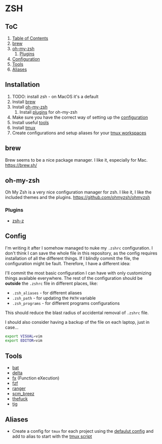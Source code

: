 # ZSH

## ToC

1. [Table of Contents](#toc)
1. [brew](#brew)
1. [oh-my-zsh](#oh-my-zsh)
    1. [Plugins](#plugins)
1. [Configuration](#config)
1. [Tools](#tools)
1. [Aliases](#aliases)

## Installation

1. TODO: install zsh - on MacOS it's a default
1. Install [brew](#brew)
1. Install [oh-my-zsh](#oh-my-zsh)
    1. Install [plugins](#plugins) for oh-my-zsh
1. Make sure you have the correct way of setting up the [configuration](#config)
1. Install useful [tools](#tools)
1. Install [tmux](/tmux/README.md)
1. Create configurations and setup aliases for your [tmux workspaces](#aliases)

## brew

Brew seems to be a nice package manager. I like it, especially for Mac. <https://brew.sh/>

## oh-my-zsh

Oh My Zsh is a very nice configuration manager for zsh. I like it, I like the included themes and the plugins. <https://github.com/ohmyzsh/ohmyzsh>

### Plugins

* [zsh-z](https://github.com/agkozak/zsh-z)

## Config

I'm writing it after I somehow managed to nuke my `.zshrc` configuration. I don't think I can save the whole file in this repository, as the config requires installation of all the different things. If I blindly commit the file, the configuration might be fault. Therefore, I have a different idea:

I'll commit the most basic configuration I can have with only customizing things available everywhere. The rest of the configuration should be **outside** the `.zshrc` file in different places, like:

* `.zsh_aliases` - for different aliases
* `.zsh_path` - for updating the `PATH` variable
* `.zsh_programs` - for different programs configurations

This should reduce the blast radius of accidental removal of `.zshrc` file.

I should also consider having a backup of the file on each laptop, just in case...

```bash
export VISUAL=vim
export EDITOR=vim
```

## Tools

* [bat](https://github.com/sharkdp/bat)
* [delta](https://github.com/dandavison/delta)
* [fx](https://github.com/antonmedv/fx) (Function eXecution)
* [fzf](https://github.com/junegunn/fzf)
* [ranger](https://github.com/ranger/ranger)
* [scm_breez](https://github.com/scmbreeze/scm_breeze)
* [thefuck](https://github.com/nvbn/thefuck)
* [tig](https://github.com/jonas/tig)

## Aliases

* Create a config for `tmux` for each project using the [defaulut config](/tmux/default-layout.conf) and add to alias to start with the [tmux script](/scripts/tmux.sh)
